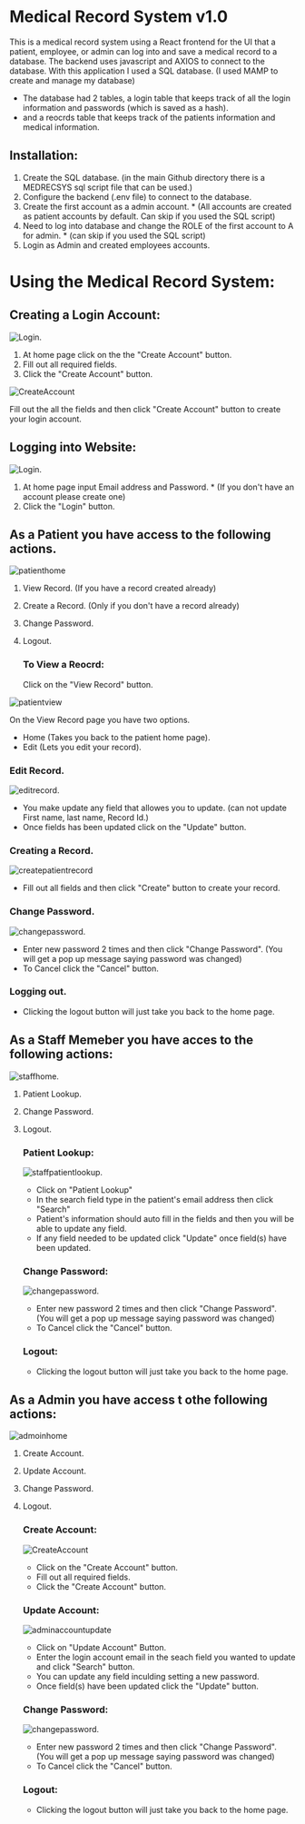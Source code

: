 # Medical Record System v1.0

This is a medical record system using a React frontend for the UI that a patient, employee, or admin can log into and save a medical record to a database.
The backend uses javascript and AXIOS to connect to the database.
With this application I used a SQL database. (I used MAMP to create and manage my database)
  - The database had 2 tables, a login table that keeps track of all the login information and passwords (which is saved as a hash).
  - and a reocrds table that keeps track of the patients information and medical information.

## Installation:
  1. Create the SQL database. (in the main Github directory there is a MEDRECSYS sql script file that can be used.)
  2. Configure the backend (.env file) to connect to the database. 
  3. Create the first account as a admin account. * (All accounts are created as patient accounts by default. Can skip if you used the SQL script)
  4. Need to log into database and change the ROLE of the first account to A for admin. * (can skip if you used the SQL script)
  5. Login as Admin and created employees accounts.

# Using the Medical Record System:

## Creating a Login Account:
![Login](screenshots/login.png).
 1. At home page click on the the "Create Account" button.
 2. Fill out all required fields.
 3. Click the "Create Account" button.
    
![CreateAccount](screenshots/create_account.png)

Fill out the all the fields and then click "Create Account" button to create your login account.
## Logging into Website:
![Login](screenshots/login.png).
  1. At home page input Email address and Password. * (If you don't have an account please create one)
  2. Click the "Login" button.


## As a Patient you have access to the following actions.
 ![patienthome](screenshots/patienthome.png)
1. View Record. (If you have a record created already)
2. Create a Record. (Only if you don't have a record already)
3. Change Password.
4. Logout.

   ### To View a Reocrd:
   Click on the "View Record" button.
   
  ![patientview](screenshots/viewrecord.png)
  
  On the View Record page you have two options.
  - Home (Takes you back to the patient home page).
  - Edit (Lets you edit your record).

  ### Edit Record.
  ![editrecord](screenshots/editrecord.png).
  
  - You make update any field that allowes you to update. (can not update First name, last name, Record Id.)
  - Once fields has been updated click on the "Update" button.
  
  ### Creating a Record.
  ![createpatientrecord](screenshots/createpatientrecord.png)
  
  - Fill out all fields and then click "Create" button to create your record.
  
  ### Change Password.
  ![changepassword](screenshots/changepw.png).

  - Enter new password 2 times and then click "Change Password". (You will get a pop up message saying password was changed)
  - To Cancel click the "Cancel" button.
  
  ### Logging out.
  - Clicking the logout button will just take you back to the home page. 


## As a Staff Memeber you have acces to the following actions:
![staffhome](screenshots/staffhome.png).
1. Patient Lookup.
2. Change Password.
3. Logout.
   
   ### Patient Lookup:
   ![staffpatientlookup](screenshots/staffpatientlookup.png).

   - Click on "Patient Lookup"
   - In the search field type in the patient's email address then click "Search"
   - Patient's information should auto fill in the fields and then you will be able to update any field.
   - If any field needed to be updated click "Update" once field(s) have been updated.

   ### Change Password:
   ![changepassword](screenshots/changepw.png).

   - Enter new password 2 times and then click "Change Password". (You will get a pop up message saying password was changed)
   - To Cancel click the "Cancel" button.

   ### Logout:
     - Clicking the logout button will just take you back to the home page.


## As a Admin you have access t othe following actions:
![admoinhome](screenshots/adminhome.png)
1. Create Account.
2. Update Account.
3. Change Password.
4. Logout.

   ### Create Account:
   ![CreateAccount](screenshots/create_account.png)

    - Click on the "Create Account" button.
    - Fill out all required fields.
    - Click the "Create Account" button.

   ### Update Account:
   ![adminaccountupdate](screenshots/adminupdateaccount.png)

   - Click on "Update Account" Button.
   - Enter the login account email in the seach field you wanted to update and click "Search" button.
   - You can update any field inculding setting a new password.
   - Once field(s) have been updated click the "Update" button.

   ### Change Password:
     ![changepassword](screenshots/changepw.png).

   - Enter new password 2 times and then click "Change Password". (You will get a pop up message saying password was changed)
   - To Cancel click the "Cancel" button.

   ### Logout:
     - Clicking the logout button will just take you back to the home page.

